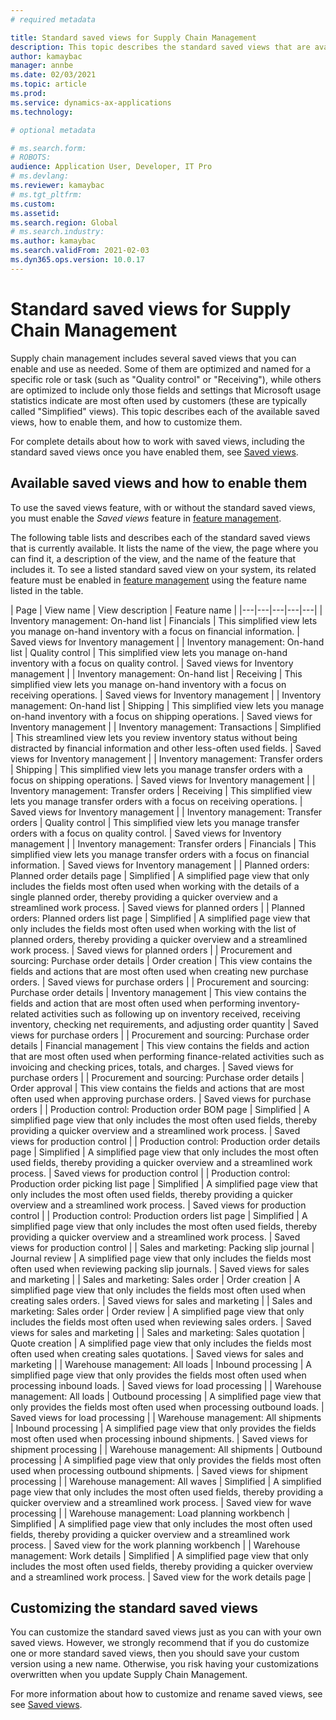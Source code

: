 ```yaml
---
# required metadata

title: Standard saved views for Supply Chain Management
description: This topic describes the standard saved views that are available and how to enable them
author: kamaybac
manager: annbe
ms.date: 02/03/2021
ms.topic: article
ms.prod: 
ms.service: dynamics-ax-applications
ms.technology: 

# optional metadata

# ms.search.form: 
# ROBOTS: 
audience: Application User, Developer, IT Pro
# ms.devlang: 
ms.reviewer: kamaybac
# ms.tgt_pltfrm: 
ms.custom: 
ms.assetid: 
ms.search.region: Global
# ms.search.industry: 
ms.author: kamaybac
ms.search.validFrom: 2021-02-03 
ms.dyn365.ops.version: 10.0.17
---
```


# Standard saved views for Supply Chain Management

Supply chain management includes several saved views that you can enable and use as needed. Some of them are optimized and named for a specific role or task (such as "Quality control" or "Receiving"), while others are optimized to include only those fields and settings that Microsoft usage statistics indicate are most often used by customers (these are typically called "Simplified" views). This topic describes each of the available saved views, how to enable them, and how to customize them.

For complete details about how to work with saved views, including the standard saved views once you have enabled them, see [Saved views](../../fin-ops-core/fin-ops/get-started/saved-views.md?toc=/dynamics365/supply-chain/toc.json).

## Available saved views and how to enable them

To use the saved views feature, with or without the standard saved views, you must enable the *Saved views* feature in [feature management](../../fin-ops-core/fin-ops/get-started/feature-management/feature-management-overview.md).

The following table lists and describes each of the standard saved views that is currently available. It lists the name of the view, the page where you can find it, a description of the view, and the name of the feature that includes it. To see a listed standard saved view on your system, its related feature must be enabled in [feature management](../../fin-ops-core/fin-ops/get-started/feature-management/feature-management-overview.md) using the feature name listed in the table.

| Page | View name | View description | Feature name |
|---|---|---|---|---|
| Inventory management: On-hand list | Financials | This simplified view lets you   manage on-hand inventory with a focus on financial information. | Saved views for Inventory   management |
| Inventory management: On-hand list | Quality control | This simplified view lets you   manage on-hand inventory with a focus on quality control. | Saved views for Inventory   management |
| Inventory management: On-hand list | Receiving | This simplified view lets you   manage on-hand inventory with a focus on receiving operations. | Saved views for Inventory   management |
| Inventory management: On-hand list | Shipping | This simplified view lets you   manage on-hand inventory with a focus on shipping operations. | Saved views for Inventory   management |
| Inventory management: Transactions | Simplified | This streamlined view lets you   review inventory status without being distracted by financial information and   other less-often used fields. | Saved views for Inventory   management |
| Inventory management: Transfer orders | Shipping | This simplified view lets you   manage transfer orders with a   focus on shipping operations. | Saved views for Inventory   management |
| Inventory management: Transfer orders | Receiving | This simplified view lets you   manage transfer orders with a focus on receiving operations. | Saved views for Inventory   management |
| Inventory management: Transfer orders | Quality control | This simplified view lets you   manage transfer orders with a focus on quality control. | Saved views for Inventory   management |
| Inventory management: Transfer orders | Financials | This simplified view lets you   manage transfer orders with a focus on financial information. | Saved views for Inventory   management |
| Planned orders: Planned order details   page | Simplified | A simplified page view that only   includes the fields most often used when working with the details of a single   planned order, thereby providing a quicker overview and a streamlined work   process. | Saved views for planned orders |
| Planned orders: Planned orders list page | Simplified | A simplified page view that only   includes the fields most often used when working with the list of planned   orders, thereby providing a quicker overview and a streamlined work process. | Saved views for planned orders |
| Procurement and sourcing: Purchase order   details | Order creation | This view contains the fields   and actions that are most often used when creating new purchase orders. | Saved views for purchase orders |
| Procurement and sourcing: Purchase order   details | Inventory management | This view contains the fields   and action that are most often used when performing inventory-related   activities such as following up on inventory received, receiving inventory,   checking net requirements, and adjusting order quantity | Saved views for purchase orders |
| Procurement and sourcing: Purchase order   details | Financial management | This view contains the fields   and action that are most often used when performing finance-related   activities such as invoicing and checking prices, totals, and charges.  | Saved views for purchase orders |
| Procurement and sourcing: Purchase order   details | Order approval | This view contains the fields   and actions that are most often used when approving purchase orders. | Saved views for purchase orders |
| Production control: Production order BOM   page | Simplified | A simplified page view   that only includes the most often used fields, thereby   providing a quicker overview and a streamlined work process.  | Saved views for production control |
| Production control: Production order   details page | Simplified | A simplified page view that only   includes the most often used fields, thereby providing a quicker   overview and a streamlined work process.  | Saved views for production control |
| Production control: Production order   picking list page | Simplified | A simplified page view that only   includes the most often used fields, thereby providing a quicker   overview and a streamlined work process.  | Saved views for production control |
| Production control: Production orders   list page | Simplified | A simplified page view that only   includes the most often used fields, thereby providing a quicker   overview and a streamlined work process.  | Saved views for production control |
| Sales and marketing: Packing slip journal                                    | Journal review | A simplified page view that only   includes the fields most often used when reviewing   packing slip journals. | Saved views for sales and   marketing |
| Sales and marketing: Sales order | Order creation | A simplified page view that only   includes the fields most often used when creating   sales orders. | Saved views for sales and   marketing |
| Sales and marketing: Sales order | Order review | A simplified page view that only   includes the fields most often used when reviewing   sales orders. | Saved views for sales and   marketing |
|     Sales   and marketing: Sales quotation | Quote creation | A simplified page view that only   includes the fields most often used when creating   sales quotations. | Saved views for sales and   marketing |
| Warehouse management: All loads | Inbound processing | A simplified page view that only   provides the fields most often used when processing inbound loads.  | Saved views for load processing |
| Warehouse management: All loads | Outbound processing | A simplified page view that only   provides the fields most often used when processing outbound loads.  | Saved views for load processing |
| Warehouse management: All shipments | Inbound processing | A simplified page view that only   provides the fields most often used when processing inbound shipments.  | Saved views for shipment   processing |
| Warehouse management: All shipments | Outbound processing | A simplified page view that only   provides the fields most often used when processing outbound shipments.  | Saved views for shipment   processing |
| Warehouse management: All waves | Simplified | A simplified page view that only   includes the most often used fields, thereby providing a quicker   overview and a streamlined work process.  | Saved view for wave processing |
| Warehouse management: Load planning   workbench | Simplified | A simplified page view that only   includes the most often used fields, thereby providing a quicker   overview and a streamlined work process.  | Saved view for the work planning   workbench |
| Warehouse management: Work details | Simplified | A simplified page view that only   includes the most often used fields, thereby providing a quicker   overview and a streamlined work process.  | Saved view for the work details   page |

## Customizing the standard saved views

You can customize the standard saved views just as you can with your own saved views. However, we strongly recommend that if you do customize one or more standard saved views, then you should save your custom version using a new name. Otherwise, you risk having your customizations overwritten when you update Supply Chain Management.

For more information about how to customize and rename saved views, see see [Saved views](../../fin-ops-core/fin-ops/get-started/saved-views.md?toc=/dynamics365/supply-chain/toc.json).
